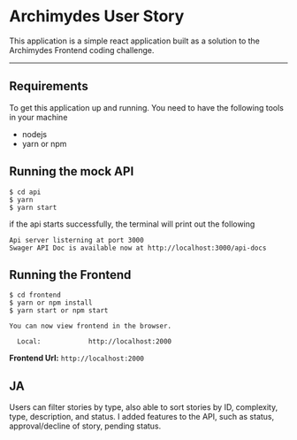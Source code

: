 # Archimydes User Story

This application is a simple react application built as a solution to the Archimydes Frontend coding challenge. 

---
## Requirements

To get this application up and running. You need to have the following tools in your machine
- nodejs
- yarn or npm

## Running the mock API
      
    $ cd api
    $ yarn
    $ yarn start
    
if the api starts successfully, the terminal will print out the following

    Api server listerning at port 3000
    Swager API Doc is available now at http://localhost:3000/api-docs

## Running the Frontend
      
    $ cd frontend
    $ yarn or npm install 
    $ yarn start or npm start
    
    You can now view frontend in the browser.
    
      Local:            http://localhost:2000
    
**Frontend Url:** `http://localhost:2000` 

## JA

Users can filter stories by type, also able to sort stories by ID, complexity, type, description, and status. 
I added features to the API, such as status, approval/decline of story, pending status.

